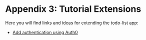 # Appendix 3: Tutorial Extensions

Here you will find links and ideas for extending the todo-list app:

* [Add authentication using Auth0](https://kmaida.gitbooks.io/authenticate-angular-with-auth0/)

